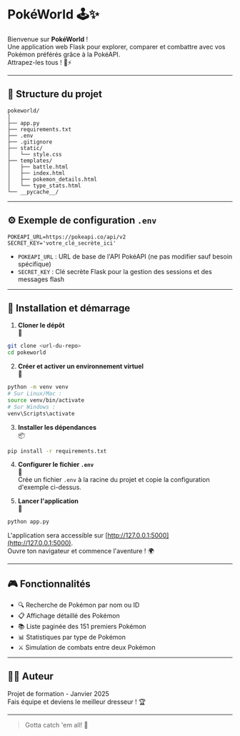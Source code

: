 # PokéWorld 🕹️✨

Bienvenue sur **PokéWorld** !  
Une application web Flask pour explorer, comparer et combattre avec vos Pokémon préférés grâce à la PokéAPI.  
Attrapez-les tous ! 🎒⚡

---

## 📁 Structure du projet

```
pokeworld/
│
├── app.py
├── requirements.txt
├── .env
├── .gitignore
├── static/
│   └── style.css
├── templates/
│   ├── battle.html
│   ├── index.html
│   ├── pokemon_details.html
│   └── type_stats.html
└── __pycache__/
```

---

## ⚙️ Exemple de configuration `.env`

```
POKEAPI_URL=https://pokeapi.co/api/v2
SECRET_KEY='votre_clé_secrète_ici'
```

- `POKEAPI_URL` : URL de base de l'API PokéAPI (ne pas modifier sauf besoin spécifique)
- `SECRET_KEY` : Clé secrète Flask pour la gestion des sessions et des messages flash

---

## 🚀 Installation et démarrage

1. **Cloner le dépôt**  
   🧬

```sh
git clone <url-du-repo>
cd pokeworld
```

2. **Créer et activer un environnement virtuel**  
   🐍

```sh
python -m venv venv
# Sur Linux/Mac :
source venv/bin/activate
# Sur Windows :
venv\Scripts\activate
```

3. **Installer les dépendances**  
   📦

```sh
pip install -r requirements.txt
```

4. **Configurer le fichier `.env`**  
   📝  
   Crée un fichier `.env` à la racine du projet et copie la configuration d'exemple ci-dessus.

5. **Lancer l'application**  
   🏁

```sh
python app.py
```

L'application sera accessible sur [http://127.0.0.1:5000](http://127.0.0.1:5000).  
Ouvre ton navigateur et commence l'aventure ! 🌍

---

## 🎮 Fonctionnalités

- 🔍 Recherche de Pokémon par nom ou ID
- 📋 Affichage détaillé des Pokémon
- 📚 Liste paginée des 151 premiers Pokémon
- 📊 Statistiques par type de Pokémon
- ⚔️ Simulation de combats entre deux Pokémon

---

## 🧑‍💻 Auteur

Projet de formation - Janvier 2025  
Fais équipe et deviens le meilleur dresseur ! 🏆

---

> Gotta catch 'em all! 🎉